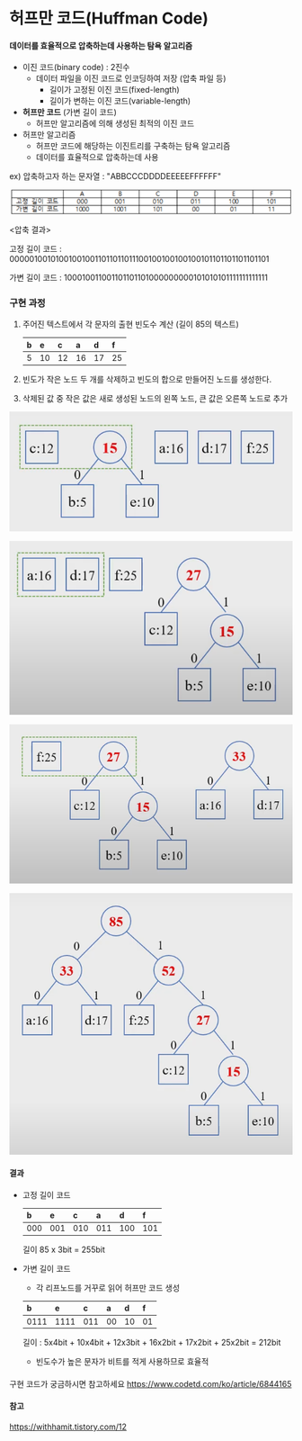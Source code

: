 # 허프만 코드(Huffman Code)

#### 데이터를 효율적으로 압축하는데 사용하는 탐욕 알고리즘

- 이진 코드(binary code) : 2진수
  - 데이터 파일을 이진 코드로 인코딩하여 저장 (압축 파일 등)
    - 길이가 고정된 이진 코드(fixed-length)
    - 길이가 변하는 이진 코드(variable-length)
- **허프만 코드** (가변 길이 코드)
  - 허프만 알고리즘에 의해 생성된 최적의 이진 코드
- 허프만 알고리즘
  - 허프만 코드에 해당하는 이진트리를 구축하는 탐욕 알고리즘
  - 데이터를 효율적으로 압축하는데 사용

ex) 압축하고자 하는 문자열 : "ABBCCCDDDDEEEEEFFFFFF"

![image-20220102213253233](HuffmanCode.assets/image-20220102213253233.png)

<압축 결과>

고정 길이 코드 : 000001001010010010011011011011100100100100100101101101101101101

가변 길이 코드 : 100010011001101101101000000000101010101111111111111



### 구현 과정

1. 주어진 텍스트에서 각 문자의 출현 빈도수 계산 (길이 85의 텍스트)

   | b    | e    | c    | a    | d    | f    |
   | ---- | ---- | ---- | ---- | ---- | ---- |
   | 5    | 10   | 12   | 16   | 17   | 25   |

2. 빈도가 작은 노드 두 개를 삭제하고 빈도의 합으로 만들어진 노드를 생성한다.

3. 삭제된 값 중 작은 값은 새로 생성된 노드의 왼쪽 노드, 큰 값은 오른쪽 노드로 추가

![image-20220102211017324](HuffmanCode.assets/image-20220102211017324.png)

![image-20220102211253666](HuffmanCode.assets/image-20220102211253666.png)

![image-20220102211325177](HuffmanCode.assets/image-20220102211325177.png)

![image-20220102211342386](HuffmanCode.assets/image-20220102211342386.png)

#### 결과

- 고정 길이 코드

  | b    | e    | c    | a    | d    | f    |
  | ---- | ---- | ---- | ---- | ---- | ---- |
  | 000  | 001  | 010  | 011  | 100  | 101  |

  길이 85 x 3bit = 255bit

- 가변 길이 코드

  - 각 리프노드를 거꾸로 읽어 허프만 코드 생성

  | b    | e    | c    | a    | d    | f    |
  | ---- | ---- | ---- | ---- | ---- | ---- |
  | 0111 | 1111 | 011  | 00   | 10   | 01   |

  길이 : 5x4bit + 10x4bit + 12x3bit + 16x2bit + 17x2bit + 25x2bit = 212bit

  

  - 빈도수가 높은 문자가 비트를 적게 사용하므로 효율적

  



#### #

구현 코드가 궁금하시면 참고하세요 
https://www.codetd.com/ko/article/6844165



#### 참고

https://withhamit.tistory.com/12